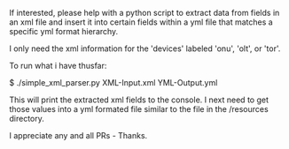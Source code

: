 If interested, please help with a python script to extract data from fields
in an xml file and insert it into certain fields within a
yml file that matches a specific yml format hierarchy.

I only need the xml information for the 'devices' labeled 'onu', 'olt', or 'tor'.

To run what i have thusfar:

$ ./simple_xml_parser.py XML-Input.xml YML-Output.yml

This will print the extracted xml fields to the console.
I next need to get those values into a yml formated file similar
to the file in the /resources directory.



I appreciate any and all PRs - Thanks.